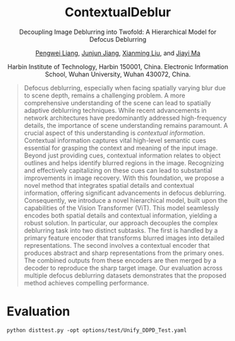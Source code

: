 <div align="center">
  
# ContextualDeblur
Decoupling Image Deblurring into Twofold: A Hierarchical Model for Defocus Deblurring

[Pengwei Liang](https://scholar.google.com/citations?user=54Ci0_0AAAAJ&hl=en), [Junjun Jiang](https://scholar.google.com/citations?user=WNH2_rgAAAAJ), [Xianming Liu](http://homepage.hit.edu.cn/xmliu), and [Jiayi Ma](https://scholar.google.com/citations?user=73trMQkAAAAJ)

Harbin Institute of Technology, Harbin 150001, China. Electronic Information School, Wuhan University, Wuhan 430072, China.

</div>

> Defocus deblurring, especially when facing spatially varying blur due to scene depth, remains a challenging problem. A more comprehensive understanding of the scene can lead to spatially adaptive deblurring techniques. While recent advancements in network architectures have predominantly addressed high-frequency details, the importance of scene understanding remains paramount. A crucial aspect of this understanding is *contextual information*. Contextual information captures vital high-level semantic cues essential for grasping the context and meaning of the input image. Beyond just providing cues, contextual information relates to object outlines and helps identify blurred regions in the image. Recognizing and effectively capitalizing on these cues can lead to substantial improvements in image recovery. With this foundation, we propose a novel method that integrates spatial details and contextual information, offering significant advancements in defocus deblurring. Consequently, we introduce a novel hierarchical model, built upon the capabilities of the Vision Transformer (ViT). This model seamlessly encodes both spatial details and contextual information, yielding a robust solution. In particular, our approach decouples the complex deblurring task into two distinct subtasks. The first is handled by a primary feature encoder that transforms blurred images into detailed representations. The second involves a contextual encoder that produces abstract and sharp representations from the primary ones. The combined outputs from these encoders are then merged by a decoder to reproduce the sharp target image. Our evaluation across multiple defocus deblurring datasets demonstrates that the proposed method achieves compelling performance. 

# Evaluation
```
python disttest.py -opt options/test/Unify_DDPD_Test.yaml
```
